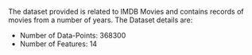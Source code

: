 The dataset provided is related to IMDB Movies and contains records of movies from a number of years.
The Dataset details are:
* Number of Data-Points: 368300
* Number of Features: 14

